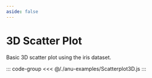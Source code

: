 ```yaml
---
aside: false
---
```

<script setup>
import { scatterplot3D } from '../anu-examples/Scatterplot3D.js'
</script>

# 3D Scatter Plot 
Basic 3D scatter plot using the iris dataset.

<singleView :scene="scatterplot3D" />

::: code-group
<<< @/./anu-examples/Scatterplot3D.js 
:::